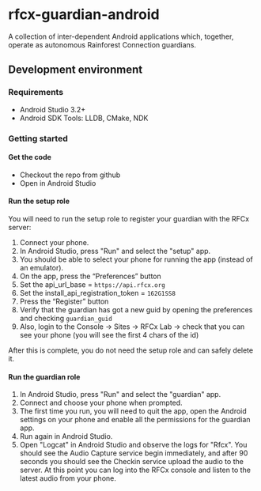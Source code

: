 rfcx-guardian-android
=====================

A collection of inter-dependent Android applications which, together, operate as autonomous Rainforest Connection guardians.

## Development environment

### Requirements

- Android Studio 3.2+
- Android SDK Tools: LLDB, CMake, NDK

### Getting started

#### Get the code

- Checkout the repo from github
- Open in Android Studio

#### Run the setup role

You will need to run the setup role to register your guardian with the RFCx server:

1. Connect your phone.
2. In Android Studio, press "Run" and select the "setup" app.
3. You should be able to select your phone for running the app (instead of an emulator).
4. On the app, press the “Preferences” button
5. Set the api_url_base = `https://api.rfcx.org`
6. Set the install_api_registration_token = `162G1SS8`
7. Press the “Register” button
8. Verify that the guardian has got a new guid by opening the preferences and checking `guardian_guid`
9. Also, login to the Console -> Sites -> RFCx Lab -> check that you can see your phone (you will see the first 4 chars of the id)

After this is complete, you do not need the setup role and can safely delete it.

#### Run the guardian role

1. In Android Studio, press "Run" and select the "guardian" app.
2. Connect and choose your phone when prompted.
3. The first time you run, you will need to quit the app, open the Android settings on your phone and enable all the permissions for the guardian app.
4. Run again in Android Studio.
5. Open "Logcat" in Android Studio and observe the logs for "Rfcx". You should see the Audio Capture service begin immediately, and after 90 seconds you should see the Checkin service upload the audio to the server. At this point you can log into the RFCx console and listen to the latest audio from your phone.

